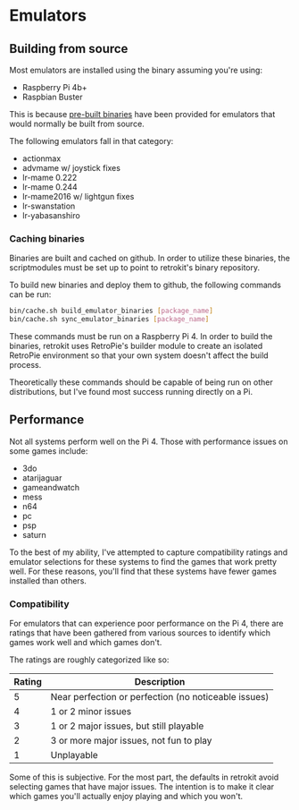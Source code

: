 # Emulators

## Building from source

Most emulators are installed using the binary assuming you're using:

* Raspberry Pi 4b+
* Raspbian Buster

This is because [pre-built binaries](https://github.com/obrie/retrokit/releases/tag/latest)
have been provided for emulators that would normally be built from source.

The following emulators fall in that category:

* actionmax
* advmame w/ joystick fixes
* lr-mame 0.222
* lr-mame 0.244
* lr-mame2016 w/ lightgun fixes
* lr-swanstation
* lr-yabasanshiro

### Caching binaries

Binaries are built and cached on github.  In order to utilize these binaries, the
scriptmodules must be set up to point to retrokit's binary repository.

To build new binaries and deploy them to github, the following commands can be run:

```sh
bin/cache.sh build_emulator_binaries [package_name]
bin/cache.sh sync_emulator_binaries [package_name]
```

These commands must be run on a Raspberry Pi 4.  In order to build the binaries,
retrokit uses RetroPie's builder module to create an isolated RetroPie environment
so that your own system doesn't affect the build process.

Theoretically these commands should be capable of being run on other distributions,
but I've found most success running directly on a Pi.

## Performance

Not all systems perform well on the Pi 4.  Those with performance issues on some
games include:

* 3do
* atarijaguar
* gameandwatch
* mess
* n64
* pc
* psp
* saturn

To the best of my ability, I've attempted to capture compatibility ratings and emulator
selections for these systems to find the games that work pretty well.  For these reasons,
you'll find that these systems have fewer games installed than others.

### Compatibility

For emulators that can experience poor performance on the Pi 4, there are ratings that
have been gathered from various sources to identify which games work well and which games
don't.

The ratings are roughly categorized like so:

| Rating | Description                                          |
| ------ | ---------------------------------------------------- |
| 5      | Near perfection or perfection (no noticeable issues) |
| 4      | 1 or 2 minor issues                                  |
| 3      | 1 or 2 major issues, but still playable              |
| 2      | 3 or more major issues, not fun to play              |
| 1      | Unplayable                                           |

Some of this is subjective.  For the most part, the defaults in retrokit avoid
selecting games that have major issues.  The intention is to make it clear which games
you'll actually enjoy playing and which you won't.
